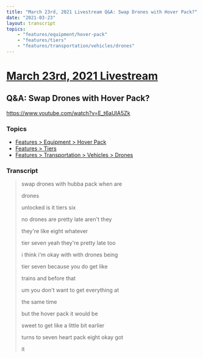 ```yaml
---
title: "March 23rd, 2021 Livestream Q&A: Swap Drones with Hover Pack?"
date: "2021-03-23"
layout: transcript
topics:
    - "features/equipment/hover-pack"
    - "features/tiers"
    - "features/transportation/vehicles/drones"
---
```

# [March 23rd, 2021 Livestream](../2021-03-23.md)
## Q&A: Swap Drones with Hover Pack?
https://www.youtube.com/watch?v=E_t6aUIA5Zk

### Topics
* [Features > Equipment > Hover Pack](../topics/features/equipment/hover-pack.md)
* [Features > Tiers](../topics/features/tiers.md)
* [Features > Transportation > Vehicles > Drones](../topics/features/transportation/vehicles/drones.md)

### Transcript

> swap drones with hubba pack when are
>
> drones
>
> unlocked is it tiers six
>
> no drones are pretty late aren't they
>
> they're like eight whatever
>
> tier seven yeah they're pretty late too
>
> i think i'm okay with with drones being
>
> tier seven because you do get like
>
> trains and before that
>
> um you don't want to get everything at
>
> the same time
>
> but the hover pack it would be
>
> sweet to get like a little bit earlier
>
> turns to seven heart pack eight okay got
>
> it

